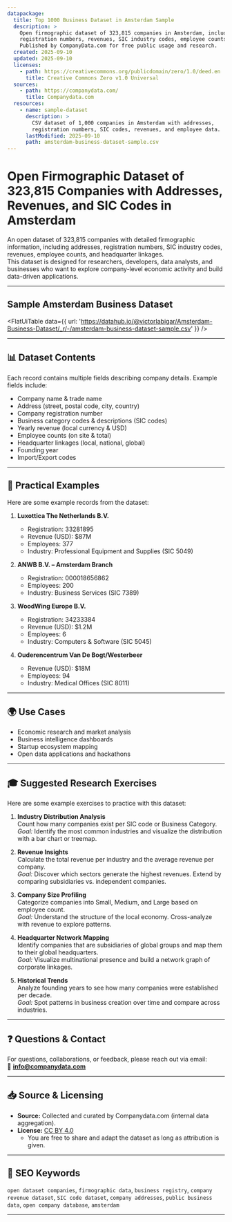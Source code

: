 ```yaml
---
datapackage:
  title: Top 1000 Business Dataset in Amsterdam Sample
  description: >
    Open firmographic dataset of 323,815 companies in Amsterdam, including addresses, 
    registration numbers, revenues, SIC industry codes, employee counts, and headquarter linkages. 
    Published by CompanyData.com for free public usage and research.
  created: 2025-09-10
  updated: 2025-09-10
  licenses:
    - path: https://creativecommons.org/publicdomain/zero/1.0/deed.en
      title: Creative Commons Zero v1.0 Universal
  sources:
    - path: https://companydata.com/
      title: Companydata.com
  resources:
    - name: sample-dataset
      description: >
        CSV dataset of 1,000 companies in Amsterdam with addresses, 
        registration numbers, SIC codes, revenues, and employee data.
      lastModified: 2025-09-10
      path: amsterdam-business-dataset-sample.csv
---
```


# Open Firmographic Dataset of 323,815 Companies with Addresses, Revenues, and SIC Codes in Amsterdam

An open dataset of 323,815 companies with detailed firmographic information, including addresses, registration numbers, SIC industry codes, revenues, employee counts, and headquarter linkages.  
This dataset is designed for researchers, developers, data analysts, and businesses who want to explore company-level economic activity and build data-driven applications.

---
## Sample Amsterdam Business Dataset
<FlatUiTable
  data={{
    url: 'https://datahub.io/@victorlabigar/Amsterdam-Business-Dataset/_r/-/amsterdam-business-dataset-sample.csv'
  }}
 />

---


## 📊 Dataset Contents

Each record contains multiple fields describing company details. Example fields include:

- Company name & trade name  
- Address (street, postal code, city, country)  
- Company registration number  
- Business category codes & descriptions (SIC codes)  
- Yearly revenue (local currency & USD)  
- Employee counts (on site & total)  
- Headquarter linkages (local, national, global)  
- Founding year  
- Import/Export codes  

---

## 🔎 Practical Examples

Here are some example records from the dataset:

1. **Luxottica The Netherlands B.V.**  
   - Registration: 33281895  
   - Revenue (USD): $87M  
   - Employees: 377  
   - Industry: Professional Equipment and Supplies (SIC 5049)  

2. **ANWB B.V. – Amsterdam Branch**  
   - Registration: 000018656862  
   - Employees: 200  
   - Industry: Business Services (SIC 7389)  

3. **WoodWing Europe B.V.**  
   - Registration: 34233384  
   - Revenue (USD): $1.2M  
   - Employees: 6  
   - Industry: Computers & Software (SIC 5045)  

4. **Ouderencentrum Van De Bogt/Westerbeer**  
   - Revenue (USD): $18M  
   - Employees: 94  
   - Industry: Medical Offices (SIC 8011)  

---

## 🌍 Use Cases
- Economic research and market analysis  
- Business intelligence dashboards  
- Startup ecosystem mapping  
- Open data applications and hackathons  

---

## 🎓 Suggested Research Exercises

Here are some example exercises to practice with this dataset:

1. **Industry Distribution Analysis**  
   Count how many companies exist per SIC code or Business Category.  
   *Goal:* Identify the most common industries and visualize the distribution with a bar chart or treemap.

2. **Revenue Insights**  
   Calculate the total revenue per industry and the average revenue per company.  
   *Goal:* Discover which sectors generate the highest revenues. Extend by comparing subsidiaries vs. independent companies.

3. **Company Size Profiling**  
   Categorize companies into Small, Medium, and Large based on employee count.  
   *Goal:* Understand the structure of the local economy. Cross-analyze with revenue to explore patterns.

4. **Headquarter Network Mapping**  
   Identify companies that are subsidiaries of global groups and map them to their global headquarters.  
   *Goal:* Visualize multinational presence and build a network graph of corporate linkages.

5. **Historical Trends**  
   Analyze founding years to see how many companies were established per decade.  
   *Goal:* Spot patterns in business creation over time and compare across industries.

---

## ❓ Questions & Contact
For questions, collaborations, or feedback, please reach out via email:  
📧 **info@companydata.com**

---

## 📥 Source & Licensing

- **Source:** Collected and curated by Companydata.com (internal data aggregation).  
- **License:** [CC BY 4.0](https://creativecommons.org/licenses/by/4.0/)  
  - You are free to share and adapt the dataset as long as attribution is given.

---

## 🔑 SEO Keywords
`open dataset companies`, `firmographic data`, `business registry`, `company revenue dataset`, `SIC code dataset`, `company addresses`, `public business data`, `open company database`, `amsterdam`

---

